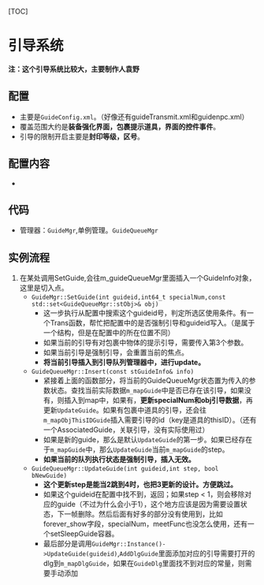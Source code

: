 [TOC]
# 引导系统
**注：这个引导系统比较大，主要制作人袁野**
## 配置 
- 主要是`GuideConfig.xml`。（好像还有guideTransmit.xml和guidenpc.xml）
- 覆盖范围大约是**装备强化界面，包裹提示道具，界面的控件事件**。
- 引导的限制开启主要是**封印等级，区号**。
## 配置内容
- 
## 代码
- 管理器：`GuideMgr`,单例管理。`GuideQueueMgr`

## 实例流程
1. 在某处调用SetGuide,会往m_guideQueueMgr里面插入一个GuideInfo对象，这里是切入点。
    - `GuideMgr::SetGuide(int guideid,int64_t specialNum,const std::set<GuideQueueMgr::stObj>& obj)`
        - 这一步执行从配置中搜索这个guideid号，判定所选区使用条件。有一个Trans函数，帮忙把配置中的是否强制引导和guideid写入。（是属于一个结构，但是在配置中的所在位置不同）
        - 如果当前的引导有对包裹中物体的提示引导，需要传入第3个参数。
        - 如果当前引导是强制引导，会重置当前的焦点。
        - **将当前引导插入到引导队列管理器中，进行update。**
    - `GuideQueueMgr::Insert(const stGuideInfo& info)`
        - 紧接着上面的函数部分，将当前的GuideQueueMgr状态置为传入的参数状态。查找当前实际数据`m_mapGuide`中是否已存在该引导，如果没有，则插入到map中，如果有，**更新specialNum和obj引导数据**，再更新`UpdateGuide`。如果有包裹中道具的引导，还会往`m_mapObjThisIDGuide`插入需要引导的id（key是道具的thisID）。（还有一个AssociatedGuide，关联引导，没有实际使用过）
        - 如果是新的guide，那么是默认`UpdateGuide`的第一步。如果已经存在于`m_mapGuide`中，那么`UpdateGuide`当前`m_mapGuide`的step。
        - **如果当前的队列执行状态是强制引导，插入无效。**
    - `GuideQueueMgr::UpdateGuide(int guideid,int step, bool bNewGuide)`
        - **这个更新step是能当2跳到4时，也把3更新的设计。方便跳过。**
        - 如果这个guideid在配置中找不到，返回；如果step < 1，则会移除对应的guide（不过为什么会小于1），这个地方应该是因为需要设置状态，下一帧删除。然后后面有好多的部分没有使用到，比如forever_show字段，specialNum，meetFunc也没怎么使用，还有一个setSleepGuide容器。
        - 最后部分是调用`GuideMgr::Instance()->UpdateGuide(guideid)`,`AddDlgGuide`里面添加对应的引导需要打开的dlg到`m_mapDlgGuide`，如果在`GuideDlg`里面找不到对应的常量，则需要手动添加